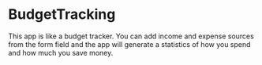 # BudgetTracking
This app is like a budget tracker. You can add income and expense sources from the form field and the app will generate a statistics of how you spend and how much you save money.
